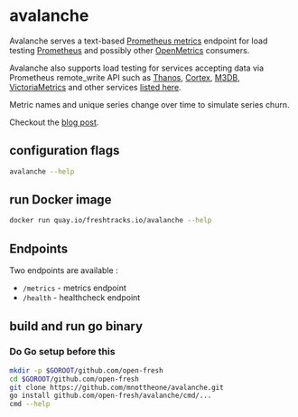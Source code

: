 # avalanche

Avalanche serves a text-based [Prometheus metrics](https://prometheus.io/docs/instrumenting/exposition_formats/) endpoint for load testing [Prometheus](https://prometheus.io/) and possibly other [OpenMetrics](https://github.com/OpenObservability/OpenMetrics) consumers.

Avalanche also supports load testing for services accepting data via Prometheus remote_write API such as [Thanos](https://github.com/improbable-eng/thanos), [Cortex](https://github.com/weaveworks/cortex), [M3DB](https://m3db.github.io/m3/integrations/prometheus/), [VictoriaMetrics](https://github.com/VictoriaMetrics/VictoriaMetrics/) and other services [listed here](https://prometheus.io/docs/operating/integrations/#remote-endpoints-and-storage).

Metric names and unique series change over time to simulate series churn.

Checkout the [blog post](https://blog.freshtracks.io/load-testing-prometheus-metric-ingestion-5b878711711c).

## configuration flags 
```bash 
avalanche --help
```

## run Docker image

```bash
docker run quay.io/freshtracks.io/avalanche --help
```

## Endpoints

Two endpoints are available :
* `/metrics` - metrics endpoint
* `/health` - healthcheck endpoint

## build and run go binary
### Do Go setup before this
```bash
mkdir -p $GOROOT/github.com/open-fresh
cd $GOROOT/github.com/open-fresh
git clone https://github.com/mnottheone/avalanche.git
go install github.com/open-fresh/avalanche/cmd/...
cmd --help
```
